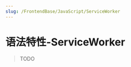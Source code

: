```yaml
---
slug: /FrontendBase/JavaScript/ServiceWorker
---
```

# 语法特性-ServiceWorker

> TODO

<!-- TODO: service worker -->
